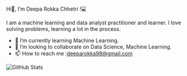  Hi👋, I’m Deepa Rokka Chhetri !💻
 
I am a machine learning and data analyst practitioner and learner. I love solving problems, learning a lot in the process.
- 🌱 I’m currently learning Machine Learning.
- 💞️ I’m looking to collaborate on Data Science, Machine Learning.
- 📫 How to reach me :deeparokka98@gmail.com


![GitHub Stats](https://github-readme-stats.vercel.app/api?username=Deeparokka5&theme=radical)
<!---
Deeparokka5/Deeparokka5 is a ✨ special ✨ repository because its `README.md` (this file) appears on your GitHub profile.
You can click the Preview link to take a look at your changes.
--->
